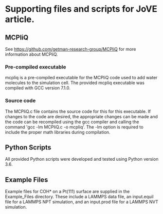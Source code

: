 # Supporting files and scripts for JoVE article.

<h2> MCPliQ </h2>

See https://github.com/getman-research-group/MCPliQ for more information about MCPliQ.

<h3> Pre-compiled executable </h3>

mcpliq is a pre-compiled executable for the MCPliQ code used to add water molecules to the simulation cell. The provided mcpliq executable was compiled with GCC version 7.1.0. 

<h3> Source code </h3>

The MCPliQ.c file contains the source code for this for this executable. If changes to the code are desired, the appropriate changes can be made and the code can be recompiled using the gcc compiler and calling the command 'gcc -lm MCPliQ.c -o mcpliq'. The -lm option is required to include the proper math libraries during compilation.


<h2> Python Scripts </h2>

All provided Python scripts were developed and tested using Python version 3.6.


<h2> Example Files </h2>

Example files for COH* on a Pt(111) surface are supplied in the Example_Files directory. These include a LAMMPS data file, an input.equil file for a LAMMPS NPT simulation, and an input.prod file for a LAMMPS NVT simulation.
